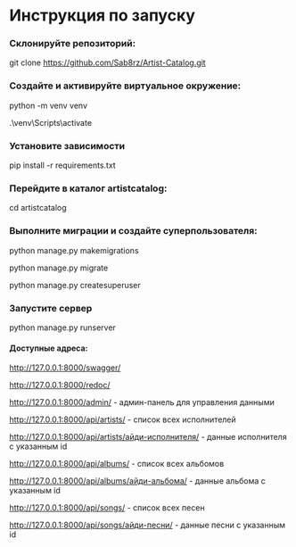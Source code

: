 # Инструкция по запуску

### Склонируйте репозиторий:
git clone https://github.com/Sab8rz/Artist-Catalog.git

### Создайте и активируйте виртуальное окружение:
python -m venv venv

.\venv\Scripts\activate

### Установите зависимости
pip install -r requirements.txt

### Перейдите в каталог artistcatalog:
cd artistcatalog

### Выполните миграции и создайте суперпользователя:
python manage.py makemigrations

python manage.py migrate

python manage.py createsuperuser

### Запустите сервер
python manage.py runserver


#### Доступные адреса:
http://127.0.0.1:8000/swagger/

http://127.0.0.1:8000/redoc/

http://127.0.0.1:8000/admin/ - админ-панель для управления данными

http://127.0.0.1:8000/api/artists/ - список всех исполнителей

http://127.0.0.1:8000/api/artists/айди-исполнителя/ - данные исполнителя с указанным id

http://127.0.0.1:8000/api/albums/ - список всех альбомов

http://127.0.0.1:8000/api/albums/айди-альбома/ - данные альбома с указанным id

http://127.0.0.1:8000/api/songs/ - список всех песен

http://127.0.0.1:8000/api/songs/айди-песни/ - данные песни с указанным id
